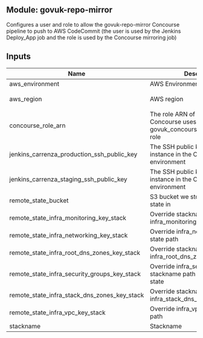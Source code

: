 ## Module: govuk-repo-mirror

Configures a user and role to allow the govuk-repo-mirror Concourse pipeline
to push to AWS CodeCommit (the user is used by the Jenkins
Deploy_App job and the role is used by the Concourse mirroring job)

## Inputs

| Name | Description | Type | Default | Required |
|------|-------------|:----:|:-----:|:-----:|
| aws\_environment | AWS Environment | string | n/a | yes |
| aws\_region | AWS region | string | `"eu-west-1"` | no |
| concourse\_role\_arn | The role ARN of the role that Concourse uses to assume the govuk\_concourse\_codecommit\_role role | string | n/a | yes |
| jenkins\_carrenza\_production\_ssh\_public\_key | The SSH public key of the Jenkins instance in the Carrenza production environment | string | n/a | yes |
| jenkins\_carrenza\_staging\_ssh\_public\_key | The SSH public key of the Jenkins instance in the Carrenza staging environment | string | n/a | yes |
| remote\_state\_bucket | S3 bucket we store our terraform state in | string | n/a | yes |
| remote\_state\_infra\_monitoring\_key\_stack | Override stackname path to infra\_monitoring remote state | string | `""` | no |
| remote\_state\_infra\_networking\_key\_stack | Override infra\_networking remote state path | string | `""` | no |
| remote\_state\_infra\_root\_dns\_zones\_key\_stack | Override stackname path to infra\_root\_dns\_zones remote state | string | `""` | no |
| remote\_state\_infra\_security\_groups\_key\_stack | Override infra\_security\_groups stackname path to infra\_vpc remote state | string | `""` | no |
| remote\_state\_infra\_stack\_dns\_zones\_key\_stack | Override stackname path to infra\_stack\_dns\_zones remote state | string | `""` | no |
| remote\_state\_infra\_vpc\_key\_stack | Override infra\_vpc remote state path | string | `""` | no |
| stackname | Stackname | string | n/a | yes |

